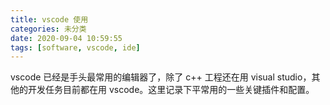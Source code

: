 ```yaml
---
title: vscode 使用
categories: 未分类
date: 2020-09-04 10:59:55
tags: [software, vscode, ide]
---
```


vscode 已经是手头最常用的编辑器了，除了 c++ 工程还在用 visual studio，其他的开发任务目前都在用 vscode。这里记录下平常用的一些关键插件和配置。
<!--more-->



